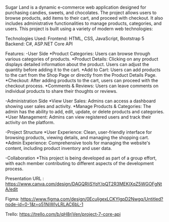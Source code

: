 Sugar Land is a dynamic e-commerce web application designed for purchasing candies, sweets, and chocolates. The project allows users to browse products, add items to their cart, and proceed with checkout. It also includes administrative functionalities to manage products, categories, and users. This project is built using a variety of modern web technologies:

Technologies Used: Frontend: HTML, CSS, JavaScript, Bootstrap 5 Backend: C#, ASP.NET Core API

Features: -User Side *Product Categories: Users can browse through various categories of products. *Product Details: Clicking on any product displays detailed information about the product. Users can adjust the quantity before adding it to the cart. *Add to Cart: Users can add products to the cart from the Shop Page or directly from the Product Details Page. *Checkout: After adding products to the cart, users can proceed with the checkout process. *Comments & Reviews: Users can leave comments on individual products to share their thoughts or reviews.

-Administration Side *View User Sales: Admins can access a dashboard showing user sales and activity. *Manage Products & Categories: The admin has the ability to add, edit, update, or delete products and categories. *User Management: Admins can view registered users and track their activity on the platform.

-Project Structure *User Experience: Clean, user-friendly interface for browsing products, viewing details, and managing the shopping cart. *Admin Experience: Comprehensive tools for managing the website's content, including product inventory and user data.

-Collaboration *This project is being developed as part of a group effort, with each member contributing to different aspects of the development process.

Presentation URL : https://www.canva.com/design/DAGQRliSYpY/pQT2R3MEKlXqZ5WGOFgNtA/edit

Figma: https://www.figma.com/design/0EculjgexLCKYIgpD2Nwgq/Untitled?node-id=0-1&t=o51NiWIyLRLAC6bL-1

Trello: https://trello.com/b/qH8rjVen/project-7-core-api
